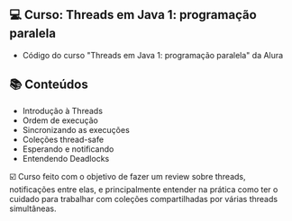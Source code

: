 ## 💻 Curso: Threads em Java 1: programação paralela

- Código do curso "Threads em Java 1: programação paralela" da Alura

## :books: Conteúdos
 - Introdução à Threads 
 - Ordem de execução
 - Sincronizando as execuções
 - Coleções thread-safe
 - Esperando e notificando
 - Entendendo Deadlocks

☑️ Curso feito com o objetivo de fazer um review sobre threads, notificações entre elas, e principalmente entender na prática como ter o cuidado para trabalhar com coleções compartilhadas por várias threads simultâneas.
